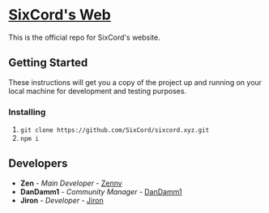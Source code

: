 # [SixCord's Web](https://sixcord.xyz/)

This is the official repo for SixCord's website.

## Getting Started

These instructions will get you a copy of the project up and running on your local machine for development and testing purposes. 

### Installing
1. `git clone https://github.com/SixCord/sixcord.xyz.git`
2. `npm i`

## Developers

* **Zen** - *Main Developer* - [Zennv](https://github.com/zennv/)
* **DanDamm1** - *Community Manager* - [DanDamm1](https://github.com/realdandamm1/)
* **Jiron** - *Developer* - [Jiron](https://github.com/Jiron)
